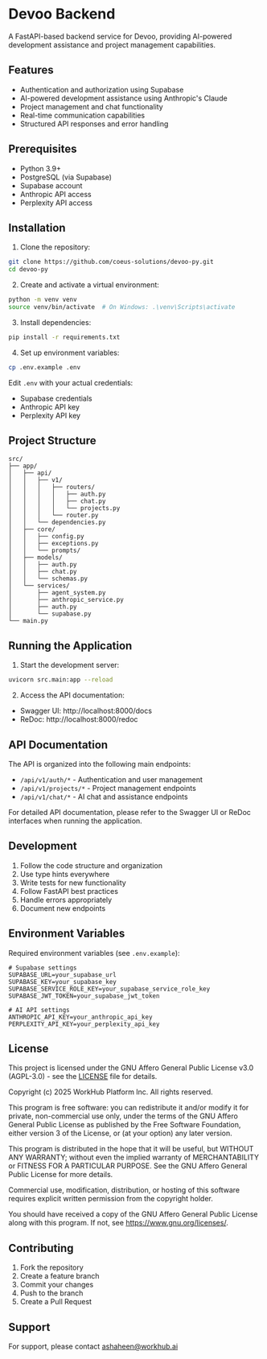 # Devoo Backend

A FastAPI-based backend service for Devoo, providing AI-powered development assistance and project management capabilities.

## Features

- Authentication and authorization using Supabase
- AI-powered development assistance using Anthropic's Claude
- Project management and chat functionality
- Real-time communication capabilities
- Structured API responses and error handling

## Prerequisites

- Python 3.9+
- PostgreSQL (via Supabase)
- Supabase account
- Anthropic API access
- Perplexity API access

## Installation

1. Clone the repository:
```bash
git clone https://github.com/coeus-solutions/devoo-py.git
cd devoo-py
```

2. Create and activate a virtual environment:
```bash
python -m venv venv
source venv/bin/activate  # On Windows: .\venv\Scripts\activate
```

3. Install dependencies:
```bash
pip install -r requirements.txt
```

4. Set up environment variables:
```bash
cp .env.example .env
```
Edit `.env` with your actual credentials:
- Supabase credentials
- Anthropic API key
- Perplexity API key

## Project Structure

```
src/
├── app/
│   ├── api/
│   │   ├── v1/
│   │   │   ├── routers/
│   │   │   │   ├── auth.py
│   │   │   │   ├── chat.py
│   │   │   │   └── projects.py
│   │   │   └── router.py
│   │   └── dependencies.py
│   ├── core/
│   │   ├── config.py
│   │   ├── exceptions.py
│   │   └── prompts/
│   ├── models/
│   │   ├── auth.py
│   │   ├── chat.py
│   │   └── schemas.py
│   └── services/
│       ├── agent_system.py
│       ├── anthropic_service.py
│       ├── auth.py
│       └── supabase.py
└── main.py
```

## Running the Application

1. Start the development server:
```bash
uvicorn src.main:app --reload
```

2. Access the API documentation:
- Swagger UI: http://localhost:8000/docs
- ReDoc: http://localhost:8000/redoc

## API Documentation

The API is organized into the following main endpoints:

- `/api/v1/auth/*` - Authentication and user management
- `/api/v1/projects/*` - Project management endpoints
- `/api/v1/chat/*` - AI chat and assistance endpoints

For detailed API documentation, please refer to the Swagger UI or ReDoc interfaces when running the application.

## Development

1. Follow the code structure and organization
2. Use type hints everywhere
3. Write tests for new functionality
4. Follow FastAPI best practices
5. Handle errors appropriately
6. Document new endpoints

## Environment Variables

Required environment variables (see `.env.example`):

```
# Supabase settings
SUPABASE_URL=your_supabase_url
SUPABASE_KEY=your_supabase_key
SUPABASE_SERVICE_ROLE_KEY=your_supabase_service_role_key
SUPABASE_JWT_TOKEN=your_supabase_jwt_token

# AI API settings
ANTHROPIC_API_KEY=your_anthropic_api_key
PERPLEXITY_API_KEY=your_perplexity_api_key
```

## License

This project is licensed under the GNU Affero General Public License v3.0 (AGPL-3.0) - see the [LICENSE](LICENSE) file for details.

Copyright (c) 2025 WorkHub Platform Inc. All rights reserved.

This program is free software: you can redistribute it and/or modify it for private, non-commercial use only, under the terms of the GNU Affero General Public License as published by the Free Software Foundation, either version 3 of the License, or (at your option) any later version.

This program is distributed in the hope that it will be useful, but WITHOUT ANY WARRANTY; without even the implied warranty of MERCHANTABILITY or FITNESS FOR A PARTICULAR PURPOSE. See the GNU Affero General Public License for more details.

Commercial use, modification, distribution, or hosting of this software requires explicit written permission from the copyright holder.

You should have received a copy of the GNU Affero General Public License along with this program. If not, see <https://www.gnu.org/licenses/>.

## Contributing

1. Fork the repository
2. Create a feature branch
3. Commit your changes
4. Push to the branch
5. Create a Pull Request

## Support

For support, please contact ashaheen@workhub.ai